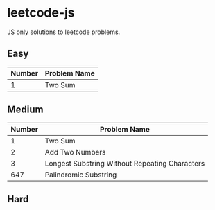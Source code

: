 # leetcode-js
JS only solutions to leetcode problems.

## Easy

|Number|Problem Name|
|---|---|
|1|Two Sum|

## Medium

|Number|Problem Name|
|---|---|
|1|Two Sum|
|2|Add Two Numbers|
|3|Longest Substring Without Repeating Characters|
|647|Palindromic Substring|


## Hard
